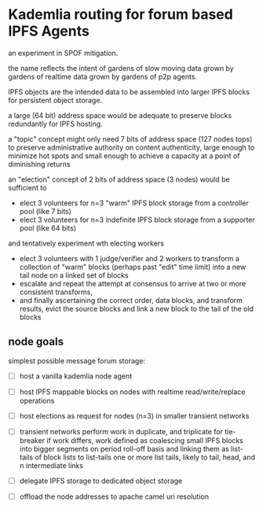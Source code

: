 # Kademlia routing for forum based IPFS Agents

an experiment in SPOF mitigation.

the name reflects the intent of gardens of slow moving data grown by gardens of realtime data grown by gardens of p2p
agents.

IPFS objects are the intended data to be assembled into larger IPFS blocks for persistent object storage.

a large (64 bit) address space would be adequate to preserve blocks redundantly for IPFS hosting.

a "topic" concept might only need 7 bits of address space (127 nodes tops) to preserve administrative authority on
content authenticity, large enough to minimize hot spots and small enough to achieve a capacity at a point of
diminishing returns

an "election" concept of 2 bits of address space (3 nodes) would be sufficient to

* elect 3 volunteers for n=3 "warm" IPFS block storage from a controller pool (like 7 bits)
* elect 3 volunteers for n=3 indefinite IPFS block storage from a supporter pool (like 64 bits)

and tentatively experiment wth electing workers

* elect 3 volunteers with 1 judge/verifier and 2 workers to transform a collection of "warm" blocks (perhaps past "edit"
  time limit) into a new tail node on a linked set of blocks
* escalate and repeat the attempt at consensus to arrive at two or more consistent transforms,
* and finally ascertaining the correct order, data blocks, and transform results, evict the source blocks and link a new
  block to the tail of the old blocks

## node goals

simplest possible message forum storage:

* [ ] host a vanilla kademlia node agent
* [ ] host IPFS mappable blocks on nodes with realtime read/write/replace operations
* [ ] host elections as request for nodes (n=3) in smaller transient networks
* [ ] transient networks perform work in duplicate, and triplicate for tie-breaker if work differs, work defined as
  coalescing small IPFS blocks into bigger segments on period roll-off basis and linking them as list-tails of block
  lists to list-tails one or more list tails, likely to tail, head, and n intermediate links
* [ ] delegate IPFS storage to dedicated object storage
* [ ] offload the node addresses to apache camel uri resolution
 






